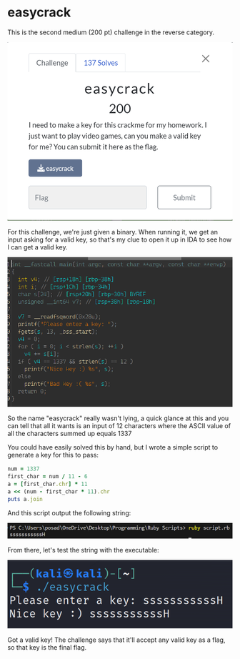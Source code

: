 # easycrack
This is the second medium (200 pt) challenge in the reverse category.

![Image](./images/challenge.png)

For this challenge, we're just given a binary. When running it, we get an input asking for a valid key, so that's my clue to open it up in IDA to see how I can get a valid key.

![Image](./images/ida.png)

So the name "easycrack" really wasn't lying, a quick glance at this and you can tell that all it wants is an input of 12 characters where the ASCII value of all the characters summed up equals 1337

You could have easily solved this by hand, but I wrote a simple script to generate a key for this to pass:
```rb
num = 1337
first_char = num / 11 - 6
a = [first_char.chr] * 11
a << (num - first_char * 11).chr
puts a.join
```

And this script output the following string:

![Image](./images/output.png)

From there, let's test the string with the executable:

![Image](./images/flag.png)

Got a valid key! The challenge says that it'll accept any valid key as a flag, so that key is the final flag.
